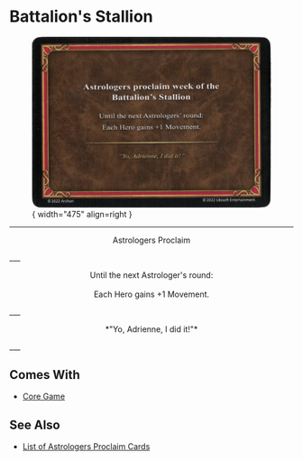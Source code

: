 # Battalion's Stallion

<figure markdown="span">

![Battalion's Stallion](../assets/astrologers_proclaim-battalions_stallion.webp){ width="475" align=right }

</figure>

___
<p style="text-align: center;" markdown>Astrologers Proclaim</p>
___
<p style="text-align: center;" markdown>Until the next Astrologer's round:<br><br>Each Hero gains +1 Movement.</p>
___
<p style="text-align: center;" markdown>*"Yo, Adrienne, I did it!"*</p>
___


## Comes With

- [Core Game](../content.md)


## See Also

- [List of Astrologers Proclaim Cards](index.md)
